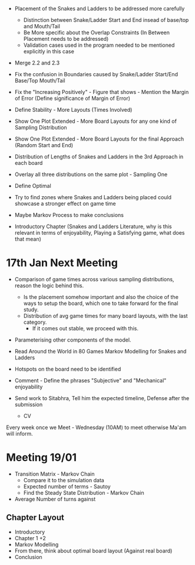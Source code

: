 - Placement of the Snakes and Ladders to be addressed more carefully

  - Distinction between Snake/Ladder Start and End insead of base/top and Mouth/Tail
  - Be More specific about the Overlap Constraints (In Between Placement needs to be addressed)
  - Validation cases used in the program needed to be mentioned explicitly in this case

- Merge 2.2 and 2.3
- Fix the confusion in Boundaries caused by Snake/Ladder Start/End Base/Top Mouth/Tail
- Fix the "Increasing Positively" - Figure that shows - Mention the Margin of Error (Define significance of Margin of Error)
- Define Stability - More Layouts (Times Involved)
- Show One Plot Extended - More Board Layouts for any one kind of Sampling Distribution
- Show One Plot Extended - More Board Layouts for the final Approach (Random Start and End)
- Distribution of Lengths of Snakes and Ladders in the 3rd Approach in each board
- Overlay all three distributions on the same plot - Sampling One
- Define Optimal
- Try to find zones where Snakes and Ladders being placed could showcase a stronger effect on game time
- Maybe Markov Process to make conclusions
- Introductory Chapter (Snakes and Ladders Literature, why is this relevant in terms of enjoyability, Playing a Satisfying game, what does that mean)

# 17th Jan Next Meeting

- Comparison of game times across various sampling distributions, reason the logic behind this.

  - Is the placement somehow important and also the choice of the ways to setup the board, which one to take forward for the final study.
  - Distribution of avg game times for many board layouts, with the last category.
    - If it comes out stable, we proceed with this.

- Parameterising other components of the model.
- Read Around the World in 80 Games Markov Modelling for Snakes and Ladders
- Hotspots on the board need to be identified
- Comment - Define the phrases "Subjective" and "Mechanical" enjoyability
- Send work to Sitabhra, Tell him the expected timeline, Defense after the submission
  - CV

Every week once we Meet - Wednesday (10AM) to meet otherwise Ma'am will inform.

# Meeting 19/01

- Transition Matrix - Markov Chain
  - Compare it to the simulation data
  - Expected number of terms - Sautoy
  - Find the Steady State Distribution - Markov Chain
- Average Number of turns against

## Chapter Layout

- Introductory
- Chapter 1 +2
- Markov Modelling
- From there, think about optimal board layout (Against real board)
- Conclusion
